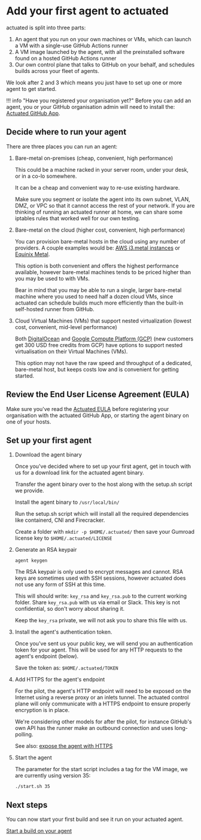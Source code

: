 # Add your first agent to actuated

actuated is split into three parts:

1. An agent that you run on your own machines or VMs, which can launch a VM with a single-use GitHub Actions runner
2. A VM image launched by the agent, with all the preinstalled software found on a hosted GitHub Actions runner
3. Our own control plane that talks to GitHub on your behalf, and schedules builds across your fleet of agents.

We look after 2 and 3 which means you just have to set up one or more agent to get started.

!!! info "Have you registered your organisation yet?"
    Before you can add an agent, you or your GitHub organisation admin will need to install the: [Actuated GitHub App](register.md).

## Decide where to run your agent

There are three places you can run an agent:

1. Bare-metal on-premises (cheap, convenient, high performance)

    This could be a machine racked in your server room, under your desk, or in a co-lo somewhere.

    It can be a cheap and convenient way to re-use existing hardware.

    Make sure you segment or isolate the agent into its own subnet, VLAN, DMZ, or VPC so that it cannot access the rest of your network. If you are thinking of running an actuated runner at home, we can share some iptables rules that worked well for our own testing.

2. Bare-metal on the cloud (higher cost, convenient, high performance)

    You can provision bare-metal hosts in the cloud using any number of providers. A couple examples would be: [AWS i3.metal instances](https://aws.amazon.com/ec2/instance-types/i3/) or [Equinix Metal](https://metal.equinix.com/).

    This option is both convenient and offers the highest performance available, however bare-metal machines tends to be priced higher than you may be used to with VMs.

    Bear in mind that you may be able to run a single, larger bare-metal machine where you used to need half a dozen cloud VMs, since actuated can schedule builds much more efficiently than the built-in self-hosted runner from GitHub.

3. Cloud Virtual Machines (VMs) that support nested virtualization (lowest cost, convenient, mid-level performance)

    Both [DigitalOcean](https://m.do.co/c/8d4e75e9886f) and [Google Compute Platform (GCP)](https://cloud.google.com/compute) (new customers get 300 USD free credits from GCP) have options to support nested virtualisation on their Virtual Machines (VMs).

    This option may not have the raw speed and throughput of a dedicated, bare-metal host, but keeps costs low and is convenient for getting started.

## Review the End User License Agreement (EULA)

Make sure you've read the [Actuated EULA](https://github.com/self-actuated/actuated/blob/master/EULA.md) before registering your organisation with the actuated GitHub App, or starting the agent binary on one of your hosts.

## Set up your first agent

1. Download the agent binary

    Once you've decided where to set up your first agent, get in touch with us for a download link for the actuated agent binary.

    Transfer the agent binary over to the host along with the setup.sh script we provide.

    Install the agent binary to `/usr/local/bin/`

    Run the setup.sh script which will install all the required dependencies like containerd, CNI and Firecracker.

    Create a folder with `mkdir -p $HOME/.actuated/` then save your Gumroad license key to `$HOME/.actuated/LICENSE`

2. Generate an RSA keypair

    `agent keygen`

    The RSA keypair is only used to encrypt messages and cannot. RSA keys are sometimes used with SSH sessions, however actuated does not use any form of SSH at this time.
    
    This will should write: `key_rsa` and `key_rsa.pub` to the current working folder. Share `key_rsa.pub` with us via email or Slack. This key is not confidential, so don't worry about sharing it.

    Keep the `key_rsa` private, we will not ask you to share this file with us.

3. Install the agent's authentication token.

    Once you've sent us your public key, we will send you an authentication token for your agent. This will be used for any HTTP requests to the agent's endpoint (below).

    Save the token as: `$HOME/.actuated/TOKEN`

4. Add HTTPS for the agent's endpoint

    For the pilot, the agent's HTTP endpoint will need to be exposed on the Internet using a reverse proxy or an inlets tunnel. The actuated control plane will only communicate with a HTTPS endpoint to ensure properly encryption is in place.

    We're considering other models for after the pilot, for instance GitHub's own API has the runner make an outbound connection and uses long-polling.

    See also: [expose the agent with HTTPS](expose-agent.md)

4. Start the agent

    The parameter for the start script includes a tag for the VM image, we are currently using version 35:

    `./start.sh 35`

## Next steps

You can now start your first build and see it run on your actuated agent.

[Start a build on your agent](test-build.md)
